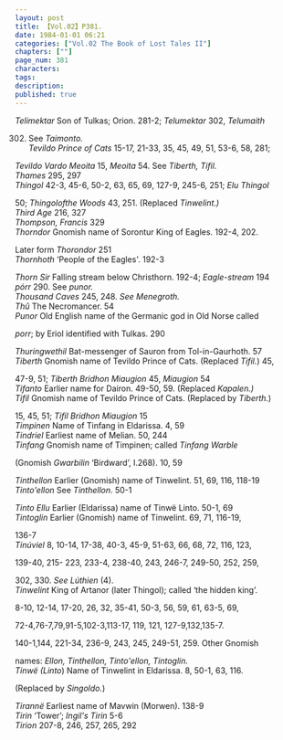 ```yaml
---
layout: post
title: 【Vol.02】P381.
date: 1984-01-01 06:21
categories: ["Vol.02 The Book of Lost Tales II"]
chapters: [""]
page_num: 381
characters: 
tags: 
description: 
published: true
---
```


<p style="text-indent: 0;">
<I>Telimektar</I>   Son of Tulkas; Orion. 281-2; <I>Telumektar</I> 302, <I>Telumaith</I>
</p>

302. See <I>Taimonto.<BR>Tevildo Prince of Cats</I>     15-17, 21-33, 35, 45, 49, 51, 53-6, 58, 281;

<I>Tevildo Vardo Meoita</I> 15, <I>Meoita</I> 54. See <I>Tiberth, Tifil.<BR>Thames</I>     295, 297<BR><I>Thingol</I>  42-3, 45-6, 50-2, 63, 65, 69, 127-9, 245-6, 251; <I>Elu Thingol</I>

50; <I>Thingolofthe Woods</I> 43, 251. (Replaced <I>Tinwelint.)<BR>Third Age</I>    216, 327<BR><I>Thompson, Francis</I>    329<BR><I>Thorndor</I>   Gnomish name of Sorontur King of Eagles.  192-4, 202.

Later form <I>Thorondor</I> 251<BR><I>Thornhoth</I>    ‘People of the Eagles'. 192-3

<I>Thorn Sir</I>    Falling stream below Christhorn. 192-4; <I>Eagle-stream</I> 194<BR><I>pórr</I>   290. See <I>punor.<BR>Thousand Caves</I>    245, 248. <I>See Menegroth.<BR>Thû</I>   The Necromancer. 54<BR><I>Punor</I>    Old English name of the Germanic god in Old Norse called

<I>porr</I>; by Eriol identified with Tulkas. 290

<I>Thuringwethil</I>    Bat-messenger of Sauron from Tol-in-Gaurhoth. 57<BR><I>Tiberth</I>     Gnomish name of Tevildo Prince of Cats. (Replaced <I>Tifil.</I>) 45,

47-9, 51; <I>Tiberth Bridhon Miaugion</I> 45, <I>Miaugion</I> 54<BR><I>Tifanto</I>    Earlier name for Dairon. 49-50, 59. (Replaced <I>Kapalen.)<BR>Tifil</I>    Gnomish name of Tevildo Prince of Cats. (Replaced by <I>Tiberth.</I>)

15, 45, 51; <I>Tifil Bridhon Miaugion</I> 15<BR><I>Timpinen</I>    Name of Tinfang in Eldarissa. 4, 59<BR><I>Tindriel</I>    Earliest name of Melian. 50, 244<BR><I>Tinfang</I>       Gnomish   name   of   Timpinen;   called   <I>Tinfang   Warble</I>

(Gnomish <I>Gwarbilin</I> ‘Birdward’, I.268). 10, 59

<I>Tinthellon</I>    Earlier (Gnomish) name of Tinwelint. 51, 69, 116, 118-19<BR><I>Tinto'ellon</I>    See <I>Tinthellon</I>. 50-1

<I>Tinto Ellu</I>    Earlier (Eldarissa) name of Tinwë Linto. 50-1, 69<BR><I>Tintoglin</I>     Earlier  (Gnomish)   name of Tinwelint.   69, 71, 116-19,

136-7<BR><I>Tinúviel</I>   8, 10-14, 17-38, 40-3, 45-9, 51-63, 66, 68, 72, 116, 123,

139-40, 215- 223, 233-4, 238-40, 243, 246-7, 249-50, 252, 259,

302, 330. <I>See Lúthien</I> (4).<BR><I>Tinwelint</I>    King of Artanor (later Thingol); called ‘the hidden king’.

8-10, 12-14, 17-20, 26, 32, 35-41, 50-3, 56, 59, 61, 63-5, 69,

72-4,76-7,79,91-5,102-3,113-17, 119, 121, 127-9,132,135-7.

140-1,144, 221-34, 236-9, 243, 245, 249-51, 259. Other Gnomish

names: <I>Ellon, Tinthellon, Tinto'ellon, Tintoglin.<BR>Tinwë (Linto</I>)    Name of Tinwelint in Eldarissa. 8, 50-1, 63, 116.

(Replaced by <I>Singoldo.</I>)

<I>Tirannë</I>   Earliest name of Mavwin (Morwen). 138-9<BR><I>Tirin</I>    ‘Tower’; <I>Ingil's Tirin</I> 5-6<BR><I>Tirion</I>   207-8, 246, 257, 265, 292


